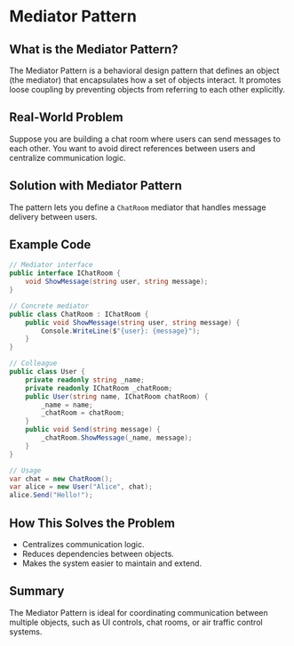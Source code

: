 # Mediator Pattern

## What is the Mediator Pattern?
The Mediator Pattern is a behavioral design pattern that defines an object (the mediator) that encapsulates how a set of objects interact. It promotes loose coupling by preventing objects from referring to each other explicitly.

## Real-World Problem
Suppose you are building a chat room where users can send messages to each other. You want to avoid direct references between users and centralize communication logic.

## Solution with Mediator Pattern
The pattern lets you define a `ChatRoom` mediator that handles message delivery between users.

## Example Code
```csharp
// Mediator interface
public interface IChatRoom {
    void ShowMessage(string user, string message);
}

// Concrete mediator
public class ChatRoom : IChatRoom {
    public void ShowMessage(string user, string message) {
        Console.WriteLine($"{user}: {message}");
    }
}

// Colleague
public class User {
    private readonly string _name;
    private readonly IChatRoom _chatRoom;
    public User(string name, IChatRoom chatRoom) {
        _name = name;
        _chatRoom = chatRoom;
    }
    public void Send(string message) {
        _chatRoom.ShowMessage(_name, message);
    }
}

// Usage
var chat = new ChatRoom();
var alice = new User("Alice", chat);
alice.Send("Hello!");
```

## How This Solves the Problem
- Centralizes communication logic.
- Reduces dependencies between objects.
- Makes the system easier to maintain and extend.

## Summary
The Mediator Pattern is ideal for coordinating communication between multiple objects, such as UI controls, chat rooms, or air traffic control systems.
